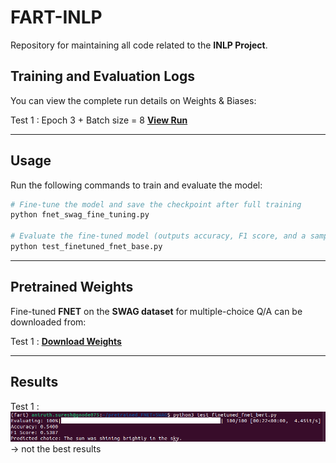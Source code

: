 # **FART-INLP**  
Repository for maintaining all code related to the **INLP Project**.

## **Training and Evaluation Logs**  
You can view the complete run details on Weights & Biases:  

Test 1 : Epoch 3 + Batch size = 8
[**View Run**](https://wandb.ai/aniruthzlatan-international-institue-of-information-tech/huggingface/runs/nng8h8kv?nw=nwuseraniruthzlatan)

---

## **Usage**  

Run the following commands to train and evaluate the model:

```bash
# Fine-tune the model and save the checkpoint after full training
python fnet_swag_fine_tuning.py  

# Evaluate the fine-tuned model (outputs accuracy, F1 score, and a sample prediction)
python test_finetuned_fnet_base.py  
```

----

## **Pretrained Weights**  
Fine-tuned **FNET** on the **SWAG dataset** for multiple-choice Q/A can be downloaded from:  

Test 1 : [**Download Weights**](https://wandb.ai/aniruthzlatan-international-institue-of-information-tech/huggingface/runs/nng8h8kv?nw=nwuseraniruthzlatan)

---

## **Results**  


Test 1 : ![Q](results/test_1_results.png) -> not the best results 

